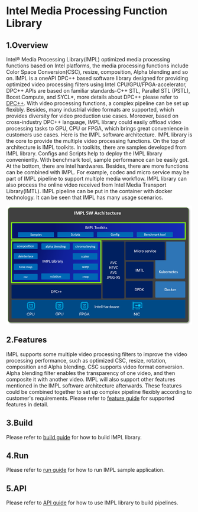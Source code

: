 # Intel Media Processing Function Library
## 1.Overview
Intel® Media Processing Library(IMPL) optimized media processing functions based on Intel platforms, the media processing functions include Color Space Conversion(CSC), resize, composition, Alpha blending and so on. IMPL is a oneAPI DPC++ based software library designed for providing optimized video processing filters using Intel CPU/GPU/FPGA-accelerator, DPC++ APIs are based on familiar standards-C++ STL, Parallel STL (PSTL), Boost.Compute, and SYCL*, more details about DPC++ please refer to [DPC++](https://www.intel.com/content/www/us/en/developer/tools/oneapi/dpc-library.html?wapkw=dpc%2B%2B#gs.zjkgc3). With video processing functions, a complex pipeline can be set up flexibly. Besides, many industrial video formats are supported, which provides diversity for video production use cases. Moreover, based on cross-industry DPC++ language, IMPL library could easily offload video processing tasks to GPU, CPU or FPGA, which brings great convenience in customers use cases.
Here is the IMPL software architecture. IMPL library is the core to provide the multiple video processing functions. On the top of architecture is IMPL toolkits. In toolkits, there are samples developed from IMPL library. Configs and Scripts help to deploy the IMPL library conveniently. With benchmark tool, sample performance can be easily got. At the bottom, there are intel hardwares. Besides, there are more functions can be combined with IMPL. For example, codec and micro service may be part of IMPL pipeline to support multiple media workflow. IMPL library can also process the online video received from Intel Media Transport Library(IMTL). IMPL pipeline can be put in the container with docker technology. It can be seen that IMPL has many usage scenarios.
<div align="center">
<img src="doc/Overview.png" align="center" alt="IMPL Software Architecture">
</div>

## 2.Features
IMPL supports some multiple video processing filters to improve the video processing performance, such as optimized CSC, resize, rotation, composition and Alpha blending. CSC supports video format conversion. Alpha blending filter enables the transparency of one video, and then composite it with another video. IMPL will also support other features mentioned in the IMPL software architecture afterwards. These features could be combined together to set up complex pipeline flexibly according to customer's requirements.
Please refer to [feature guide](doc/feature.md) for supported features in detail.

## 3.Build
Please refer to [build guide](doc/build.md) for how to build IMPL library.

## 4.Run
Please refer to [run guide](doc/run.md) for how to run IMPL sample application.

## 5.API
Please refer to [API guide](doc/api-guide.md) for how to use IMPL library to build pipelines.

